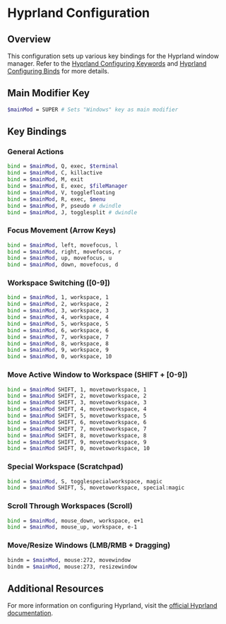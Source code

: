 
# Hyprland Configuration

## Overview
This configuration sets up various key bindings for the Hyprland window manager. Refer to the [Hyprland Configuring Keywords](https://wiki.hyprland.org/Configuring/Keywords/) and [Hyprland Configuring Binds](https://wiki.hyprland.org/Configuring/Binds/) for more details.

## Main Modifier Key
```sh
$mainMod = SUPER # Sets "Windows" key as main modifier
```

## Key Bindings

### General Actions
```sh
bind = $mainMod, Q, exec, $terminal
bind = $mainMod, C, killactive
bind = $mainMod, M, exit
bind = $mainMod, E, exec, $fileManager
bind = $mainMod, V, togglefloating
bind = $mainMod, R, exec, $menu
bind = $mainMod, P, pseudo # dwindle
bind = $mainMod, J, togglesplit # dwindle
```

### Focus Movement (Arrow Keys)
```sh
bind = $mainMod, left, movefocus, l
bind = $mainMod, right, movefocus, r
bind = $mainMod, up, movefocus, u
bind = $mainMod, down, movefocus, d
```

### Workspace Switching ([0-9])
```sh
bind = $mainMod, 1, workspace, 1
bind = $mainMod, 2, workspace, 2
bind = $mainMod, 3, workspace, 3
bind = $mainMod, 4, workspace, 4
bind = $mainMod, 5, workspace, 5
bind = $mainMod, 6, workspace, 6
bind = $mainMod, 7, workspace, 7
bind = $mainMod, 8, workspace, 8
bind = $mainMod, 9, workspace, 9
bind = $mainMod, 0, workspace, 10
```

### Move Active Window to Workspace (SHIFT + [0-9])
```sh
bind = $mainMod SHIFT, 1, movetoworkspace, 1
bind = $mainMod SHIFT, 2, movetoworkspace, 2
bind = $mainMod SHIFT, 3, movetoworkspace, 3
bind = $mainMod SHIFT, 4, movetoworkspace, 4
bind = $mainMod SHIFT, 5, movetoworkspace, 5
bind = $mainMod SHIFT, 6, movetoworkspace, 6
bind = $mainMod SHIFT, 7, movetoworkspace, 7
bind = $mainMod SHIFT, 8, movetoworkspace, 8
bind = $mainMod SHIFT, 9, movetoworkspace, 9
bind = $mainMod SHIFT, 0, movetoworkspace, 10
```

### Special Workspace (Scratchpad)
```sh
bind = $mainMod, S, togglespecialworkspace, magic
bind = $mainMod SHIFT, S, movetoworkspace, special:magic
```

### Scroll Through Workspaces (Scroll)
```sh
bind = $mainMod, mouse_down, workspace, e+1
bind = $mainMod, mouse_up, workspace, e-1
```

### Move/Resize Windows (LMB/RMB + Dragging)
```sh
bindm = $mainMod, mouse:272, movewindow
bindm = $mainMod, mouse:273, resizewindow
```

## Additional Resources
For more information on configuring Hyprland, visit the [official Hyprland documentation](https://wiki.hyprland.org/).
